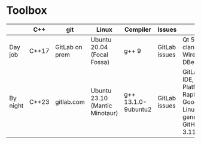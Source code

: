 # Toolbox
| | C++ | git | Linux | Compiler | Issues | Misc |
| --- | --- | --- | --- | --- | --- | --- |
| Day job  | C++17 | GitLab on prem | Ubuntu 20.04 (Focal Fossa) | g++ 9  | GitLab issues | Qt 5.15.2, CMake, clang-format, Wirehshark, bash, DBeaver, vim |
| By night | C++23 | gitlab.com     | Ubuntu 23.10 (Mantic Minotaur) | g++ 13.1.0-9ubuntu2 | GitLab issues | GitLab VS Code web IDE, Google Cloud Platform (Sapphire Rapids), FIX, GoogleTest/Benchmark, Linux kernel 6.3.0-7-generic, ChatGPT, GitHub Copilot, Python 3.11.4, CMake 3.26.4 |

